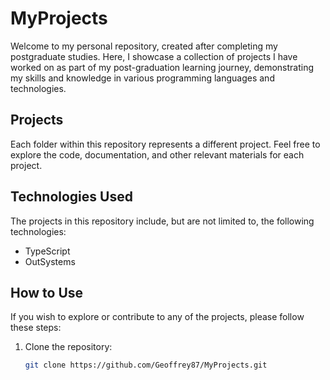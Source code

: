 # MyProjects

Welcome to my personal repository, created after completing my postgraduate studies. Here, I showcase a collection of projects I have worked on as part of my post-graduation learning journey, demonstrating my skills and knowledge in various programming languages and technologies.

## Projects

Each folder within this repository represents a different project. Feel free to explore the code, documentation, and other relevant materials for each project.

## Technologies Used

The projects in this repository include, but are not limited to, the following technologies:

- TypeScript
- OutSystems

## How to Use

If you wish to explore or contribute to any of the projects, please follow these steps:

1. Clone the repository:
   ```bash
   git clone https://github.com/Geoffrey87/MyProjects.git
   ```
